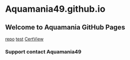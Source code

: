 # Aquamania49.github.io
## Welcome to Aquamania GitHub Pages


[repo](/repo)
[test](/test)
[CertView](/CertView)

### Support contact Aquamania49
